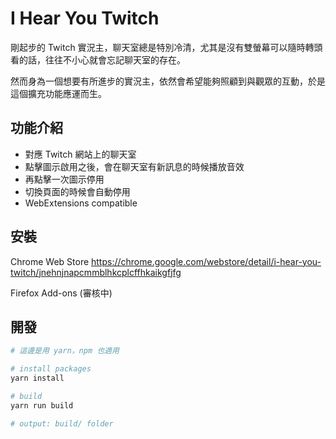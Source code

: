 # I Hear You Twitch

剛起步的 Twitch 實況主，聊天室總是特別冷清，尤其是沒有雙螢幕可以隨時轉頭看的話，往往不小心就會忘記聊天室的存在。

然而身為一個想要有所進步的實況主，依然會希望能夠照顧到與觀眾的互動，於是這個擴充功能應運而生。


## 功能介紹

- 對應 Twitch 網站上的聊天室
- 點擊圖示啟用之後，會在聊天室有新訊息的時候播放音效
- 再點擊一次圖示停用
- 切換頁面的時候會自動停用
- WebExtensions compatible


## 安裝

Chrome Web Store
https://chrome.google.com/webstore/detail/i-hear-you-twitch/jnehnjnapcmmblhkcplcffhkaikgfjfg

Firefox Add-ons (審核中)


## 開發

```sh
# 這邊是用 yarn，npm 也適用

# install packages
yarn install

# build
yarn run build

# output: build/ folder
```

